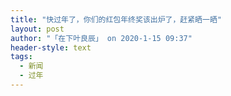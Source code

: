 ```yaml
---
title: "快过年了，你们的红包年终奖该出炉了，赶紧晒一晒"
layout: post
author: "「在下叶良辰」 on 2020-1-15 09:37"
header-style: text
tags:
  - 新闻
  - 过年
---
```


<head></head>
<body>
 <br>
</body>


